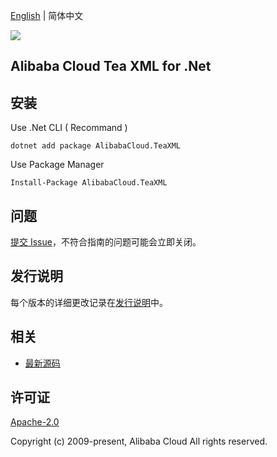 [English](README.md) | 简体中文

![](https://aliyunsdk-pages.alicdn.com/icons/AlibabaCloud.svg)

## Alibaba Cloud Tea XML for .Net


## 安装

Use .Net CLI ( Recommand )

    dotnet add package AlibabaCloud.TeaXML

Use Package Manager

    Install-Package AlibabaCloud.TeaXML

## 问题
[提交 Issue](https://github.com/aliyun/tea-xml/issues/new)，不符合指南的问题可能会立即关闭。

## 发行说明
每个版本的详细更改记录在[发行说明](./ChangeLog.md)中。

## 相关
* [最新源码](https://github.com/aliyun/tea-xml/tree/master/csharp)

## 许可证
[Apache-2.0](http://www.apache.org/licenses/LICENSE-2.0)

Copyright (c) 2009-present, Alibaba Cloud All rights reserved.

